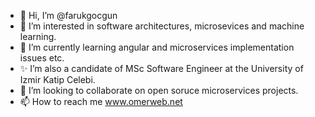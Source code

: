 - 👋 Hi, I’m @farukgocgun
- 👀 I’m interested in software architectures, microsevices and machine learning.
- 🌱 I’m currently learning angular and microservices implementation issues etc. 
- ✨ I’m also a candidate of MSc Software Engineer at the University of Izmir Katip Celebi.
- 💞️ I’m looking to collaborate on open soruce microservices projects.
- 📫 How to reach me www.omerweb.net
